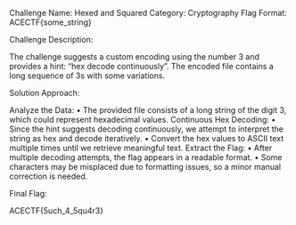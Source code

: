 Challenge Name: Hexed and Squared
Category: Cryptography
Flag Format: ACECTF{some_string}

Challenge Description:

The challenge suggests a custom encoding using the number 3 and provides a hint: “hex decode continuously”. The encoded file contains a long sequence of 3s with some variations.

Solution Approach:
    
Analyze the Data:
•    The provided file consists of a long string of the digit 3, which could represent hexadecimal values.
Continuous Hex Decoding:
•    Since the hint suggests decoding continuously, we attempt to interpret the string as hex and decode iteratively.
•    Convert the hex values to ASCII text multiple times until we retrieve meaningful text.
Extract the Flag:
•    After multiple decoding attempts, the flag appears in a readable format.
•    Some characters may be misplaced due to formatting issues, so a minor manual correction is needed.

Final Flag:

ACECTF{5uch_4_5qu4r3}
